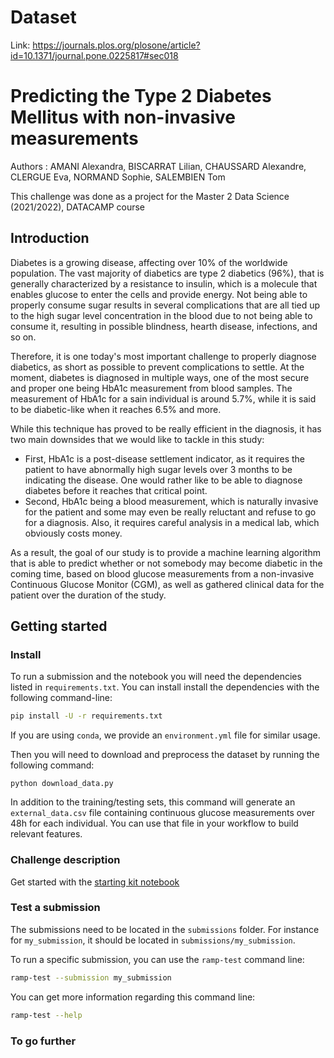 # Dataset

Link: https://journals.plos.org/plosone/article?id=10.1371/journal.pone.0225817#sec018

# Predicting the Type 2 Diabetes Mellitus with non-invasive measurements

Authors : AMANI Alexandra, BISCARRAT Lilian, CHAUSSARD Alexandre, CLERGUE Eva, NORMAND Sophie, SALEMBIEN Tom

This challenge was done as a project for the Master 2 Data Science (2021/2022), DATACAMP course

## Introduction

Diabetes is a growing disease, affecting over 10% of the worldwide population. The vast majority of diabetics are type 2 diabetics (96%), that is generally characterized by a resistance to insulin, which is a molecule that enables glucose to enter the cells and provide energy. Not being able to properly consume sugar results in several complications that are all tied up to the high sugar level concentration in the blood due to not being able to consume it, resulting in possible blindness, hearth disease, infections, and so on.

Therefore, it is one today's most important challenge to properly diagnose diabetics, as short as possible to prevent complications to settle. At the moment, diabetes is diagnosed in multiple ways, one of the most secure and proper one being HbA1c measurement from blood samples. The measurement of HbA1c for a sain individual is around 5.7%, while it is said to be diabetic-like when it reaches 6.5% and more.

While this technique has proved to be really efficient in the diagnosis, it has two main downsides that we would like to tackle in this study:

- First, HbA1c is a post-disease settlement indicator, as it requires the patient to have abnormally high sugar levels over 3 months to be indicating the disease. One would rather like to be able to diagnose diabetes before it reaches that critical point.
- Second, HbA1c being a blood measurement, which is naturally invasive for the patient and some may even be really reluctant and refuse to go for a diagnosis. Also, it requires careful analysis in a medical lab, which obviously costs money.

As a result, the goal of our study is to provide a machine learning algorithm that is able to predict whether or not somebody may become diabetic in the coming time, based on blood glucose measurements from a non-invasive Continuous Glucose Monitor (CGM), as well as gathered clinical data for the patient over the duration of the study.

## Getting started

### Install

To run a submission and the notebook you will need the dependencies listed
in `requirements.txt`. You can install install the dependencies with the
following command-line:

```bash
pip install -U -r requirements.txt
```

If you are using `conda`, we provide an `environment.yml` file for similar
usage.

Then you will need to download and preprocess the dataset by running the following command:
```
python download_data.py
```

In addition to the training/testing sets, this command will generate an `external_data.csv` file containing continuous glucose measurements over 48h for each individual. You can use that file in your workflow to build relevant features.

### Challenge description

Get started with the [starting kit notebook](DT2_starting_kit.ipynb)


### Test a submission

The submissions need to be located in the `submissions` folder. For instance
for `my_submission`, it should be located in `submissions/my_submission`.

To run a specific submission, you can use the `ramp-test` command line:

```bash
ramp-test --submission my_submission
```

You can get more information regarding this command line:

```bash
ramp-test --help
```

### To go further
